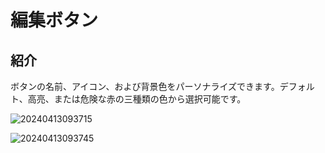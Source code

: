 # 編集ボタン

## 紹介

ボタンの名前、アイコン、および背景色をパーソナライズできます。デフォルト、高亮、または危険な赤の三種類の色から選択可能です。

![20240413093715](https://static-docs.nocobase.com/20240413093715.png)

![20240413093745](https://static-docs.nocobase.com/20240413093745.png)

